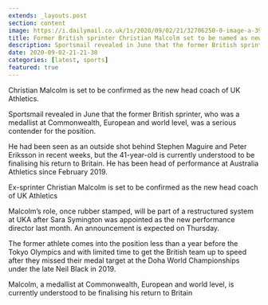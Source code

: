 ```yaml
---
extends: _layouts.post
section: content
image: https://i.dailymail.co.uk/1s/2020/09/02/21/32706250-0-image-a-39_1599077758895.jpg 
title: Former British sprinter Christian Malcolm set to be named as new head coach of UK Athletics 
description: Sportsmail revealed in June that the former British sprinter, who was a medallist at Commonwealth, European and world level, was a serious contender for the position. 
date: 2020-09-02-21-21-38 
categories: [latest, sports] 
featured: true 
--- 
```

Christian Malcolm is set to be confirmed as the new head coach of UK Athletics.

Sportsmail revealed in June that the former British sprinter, who was a medallist at Commonwealth, European and world level, was a serious contender for the position.

He had been seen as an outside shot behind Stephen Maguire and Peter Eriksson in recent weeks, but the 41-year-old is currently understood to be finalising his return to Britain. He has been head of performance at Australia Athletics since February 2019.

Ex-sprinter Christian Malcolm is set to be confirmed as the new head coach of UK Athletics

Malcolm’s role, once rubber stamped, will be part of a restructured system at UKA after Sara Symington was appointed as the new performance director last month. An announcement is expected on Thursday.

The former athlete comes into the position less than a year before the Tokyo Olympics and with limited time to get the British team up to speed after they missed their medal target at the Doha World Championships under the late Neil Black in 2019.

Malcolm, a medallist at Commonwealth, European and world level, is currently understood to be finalising his return to Britain


